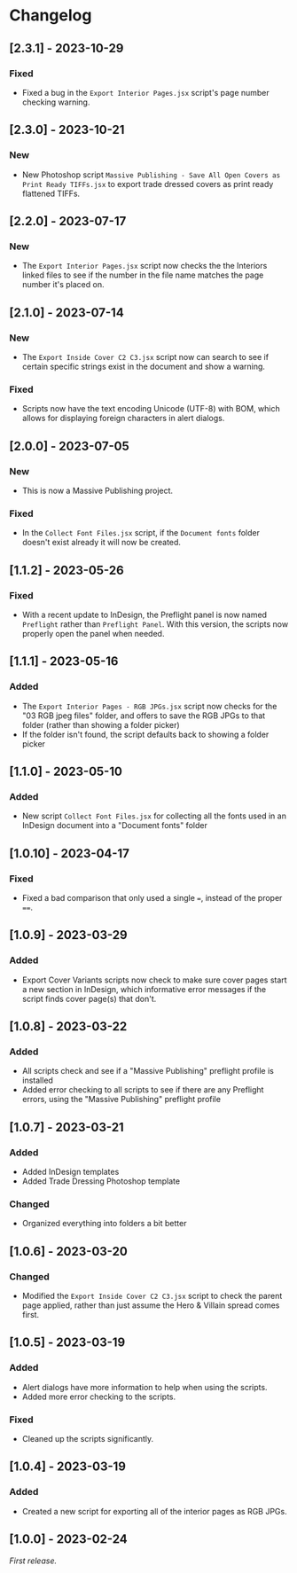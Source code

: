 # Changelog

## [2.3.1] - 2023-10-29

### Fixed

- Fixed a bug in the `Export Interior Pages.jsx` script's page number checking warning.

## [2.3.0] - 2023-10-21

### New

- New Photoshop script `Massive Publishing - Save All Open Covers as Print Ready TIFFs.jsx` to export trade dressed covers as print ready flattened TIFFs.

## [2.2.0] - 2023-07-17

### New

- The `Export Interior Pages.jsx` script now checks the the Interiors linked files to see if the number in the file name matches the page number it's placed on.

## [2.1.0] - 2023-07-14

### New

- The `Export Inside Cover C2 C3.jsx` script now can search to see if certain specific strings exist in the document and show a warning.

### Fixed

- Scripts now have the text encoding Unicode (UTF-8) with BOM, which allows for displaying foreign characters in alert dialogs.

## [2.0.0] - 2023-07-05

### New

- This is now a Massive Publishing project.

### Fixed

- In the `Collect Font Files.jsx` script, if the `Document fonts` folder doesn't exist already it will now be created.

## [1.1.2] - 2023-05-26

### Fixed

- With a recent update to InDesign, the Preflight panel is now named `Preflight` rather than `Preflight Panel`. With this version, the scripts now properly open the panel when needed.

## [1.1.1] - 2023-05-16

### Added

- The `Export Interior Pages - RGB JPGs.jsx` script now checks for the "03 RGB jpeg files" folder, and offers to save the RGB JPGs to that folder (rather than showing a folder picker)
- If the folder isn't found, the script defaults back to showing a folder picker

## [1.1.0] - 2023-05-10

### Added

- New script `Collect Font Files.jsx` for collecting all the fonts used in an InDesign document into a "Document fonts" folder

## [1.0.10] - 2023-04-17

### Fixed

- Fixed a bad comparison that only used a single `=`, instead of the proper `==`.

## [1.0.9] - 2023-03-29

### Added

- Export Cover Variants scripts now check to make sure cover pages start a new section in InDesign, which informative error messages if the script finds cover page(s) that don't.

## [1.0.8] - 2023-03-22

### Added

- All scripts check and see if a "Massive Publishing" preflight profile is installed
- Added error checking to all scripts to see if there are any Preflight errors, using the "Massive Publishing" preflight profile

## [1.0.7] - 2023-03-21

### Added

- Added InDesign templates
- Added Trade Dressing Photoshop template

### Changed

- Organized everything into folders a bit better

## [1.0.6] - 2023-03-20

### Changed

- Modified the `Export Inside Cover C2 C3.jsx` script to check the parent page applied, rather than just assume the Hero & Villain spread comes first.

## [1.0.5] - 2023-03-19

### Added

- Alert dialogs have more information to help when using the scripts.
- Added more error checking to the scripts.

### Fixed

- Cleaned up the scripts significantly.

## [1.0.4] - 2023-03-19

### Added

- Created a new script for exporting all of the interior pages as RGB JPGs.

## [1.0.0] - 2023-02-24

_First release._